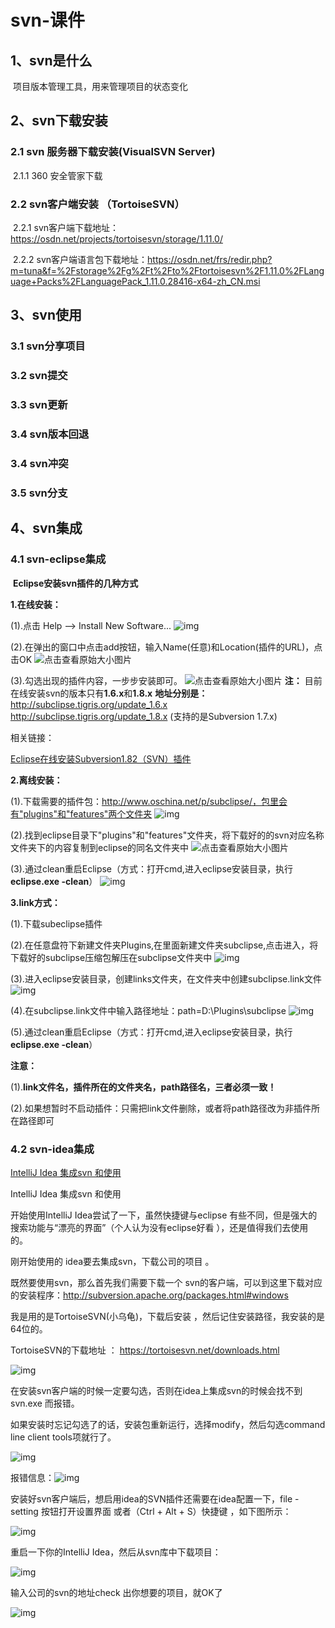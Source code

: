# svn-课件

## 1、svn是什么

​	项目版本管理工具，用来管理项目的状态变化

## 2、svn下载安装

### 	2.1 svn 服务器下载安装(VisualSVN Server)

​			2.1.1 360 安全管家下载

### 	2.2 svn客户端安装 （TortoiseSVN）

​			2.2.1 svn客户端下载地址：https://osdn.net/projects/tortoisesvn/storage/1.11.0/

​			2.2.2 svn客户端语言包下载地址：https://osdn.net/frs/redir.php?m=tuna&f=%2Fstorage%2Fg%2Ft%2Fto%2Ftortoisesvn%2F1.11.0%2FLanguage+Packs%2FLanguagePack_1.11.0.28416-x64-zh_CN.msi

## 3、svn使用

### 	3.1 svn分享项目

### 	3.2 svn提交

### 	3.3 svn更新

### 	3.4 svn版本回退

### 	3.4 svn冲突

### 	3.5 svn分支

## 4、svn集成

### 	4.1 svn-eclipse集成

​			**Eclipse安装svn插件的几种方式**

 

**1.在线安装：**

(1).点击 Help --> Install New Software...
![img](http://dl2.iteye.com/upload/attachment/0104/7656/9c3206ae-9e57-3902-b85f-9a77c275ee59.png)
 

(2).在弹出的窗口中点击add按钮，输入Name(任意)和Location(插件的URL)，点击OK
![点击查看原始大小图片](http://dl2.iteye.com/upload/attachment/0104/7658/e3fd7da2-1922-340c-bbe1-2f5c75e0ef16.png)
 

(3).勾选出现的插件内容，一步步安装即可。
![点击查看原始大小图片](http://dl2.iteye.com/upload/attachment/0104/7660/f8274dcb-c717-3422-9e5f-cc660d54d33b.png)
**注：**
目前在线安装svn的版本只有**1.6.x**和**1.8.x**
**地址分别是：**
http://subclipse.tigris.org/update_1.6.x
http://subclipse.tigris.org/update_1.8.x (支持的是Subversion 1.7.x)

 

相关链接：

[Eclipse在线安装Subversion1.82（SVN）插件](http://blog.sina.com.cn/s/blog_533587770101dc22.html)

 

**2.离线安装：**

(1).下载需要的插件包：http://www.oschina.net/p/subclipse/，包里会有"plugins"和"features"两个文件夹
![img](http://dl2.iteye.com/upload/attachment/0104/7711/ea84f1a7-bcd0-32f4-80b8-a174b7c3b9bf.png)
 

(2).找到eclipse目录下"plugins"和"features"文件夹，将下载好的的svn对应名称文件夹下的内容复制到eclipse的同名文件夹中
![点击查看原始大小图片](http://dl2.iteye.com/upload/attachment/0104/7713/bd10fc05-c8dd-36d4-8136-f963194e6b22.png)
 

(3).通过clean重启Eclipse（方式：打开cmd,进入eclipse安装目录，执行**eclipse.exe -clean**）
![img](http://dl2.iteye.com/upload/attachment/0104/7715/7c73db50-2094-3be0-985d-82e623e70b03.png)

 

**3.link方式：**

(1).下载subeclipse插件

(2).在任意盘符下新建文件夹Plugins,在里面新建文件夹subclipse,点击进入，将下载好的subclipse压缩包解压在subclipse文件夹中
![img](http://dl2.iteye.com/upload/attachment/0104/7746/137a7667-3c94-36b1-bc42-27756bd6ab59.png)
 

(3).进入eclipse安装目录，创建links文件夹，在文件夹中创建subclipse.link文件
![img](http://dl2.iteye.com/upload/attachment/0104/7748/89f2bff9-7da0-3459-bba0-744a151523c8.png)
 

(4).在subclipse.link文件中输入路径地址：path=D:\\Plugins\\subclipse
![img](http://dl2.iteye.com/upload/attachment/0104/7751/69922446-bd37-38ba-a493-1722d8a73b3b.png)



(5).通过clean重启Eclipse（方式：打开cmd,进入eclipse安装目录，执行**eclipse.exe -clean**）

 

**注意：**

(1).**link文件名，插件所在的文件夹名，path路径名，三者必须一致！**

(2).如果想暂时不启动插件：只需把link文件删除，或者将path路径改为非插件所在路径即可

### 	4.2 svn-idea集成

[IntelliJ Idea 集成svn 和使用](https://www.cnblogs.com/pejsidney/p/8758105.html)

IntelliJ Idea 集成svn 和使用

开始使用IntelliJ Idea尝试了一下，虽然快捷键与eclipse 有些不同，但是强大的搜索功能与“漂亮的界面”（个人认为没有eclipse好看 ），还是值得我们去使用的。

刚开始使用的 idea要去集成svn，下载公司的项目 。

既然要使用svn，那么首先我们需要下载一个 svn的客户端，可以到这里下载对应的安装程序：<http://subversion.apache.org/packages.html#windows>

 

我是用的是TortoiseSVN(小乌龟)，下载后安装 ，然后记住安装路径，我安装的是64位的。

TortoiseSVN的下载地址 ：   https://tortoisesvn.net/downloads.html

![img](https://images2015.cnblogs.com/blog/979024/201612/979024-20161221110559714-725318014.png)

 

在安装svn客户端的时候一定要勾选，否则在idea上集成svn的时候会找不到 svn.exe 而报错。

如果安装时忘记勾选了的话，安装包重新运行，选择modify，然后勾选command line client tools项就行了。

![img](https://images2015.cnblogs.com/blog/979024/201612/979024-20161221112134870-2036513943.png)

报错信息：![img](https://images2015.cnblogs.com/blog/979024/201612/979024-20161221112232651-386045117.png)

 

 

安装好svn客户端后，想启用idea的SVN插件还需要在idea配置一下，file - setting 按钮打开设置界面 或者（Ctrl + Alt + S）快捷键 ，如下图所示：

![img](https://images2015.cnblogs.com/blog/979024/201612/979024-20161221110950636-1549245375.png)

 

重启一下你的IntelliJ Idea，然后从svn库中下载项目：

 ![img](https://images2015.cnblogs.com/blog/979024/201612/979024-20161221112956761-655969517.png)

 

输入公司的svn的地址check 出你想要的项目，就OK了

![img](https://images2015.cnblogs.com/blog/979024/201612/979024-20161221113148526-1550889507.png)

